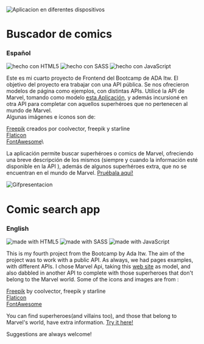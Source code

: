 <img src="https://user-images.githubusercontent.com/64862069/162695750-f2fea8f8-8e3e-4832-9e50-fba9a03d1b67.png" alt="Aplicacion en diferentes dispositivos" >


# Buscador de comics

### Español

![hecho con HTML5](https://shields.io/badge/hecho%20con-HTML5-orange?logo=html5&style=plastic)
![hecho con SASS](https://shields.io/badge/hecho%20con-Sass-ff69b4?logo=sass&style=plastic)
![hecho con JavaScript](https://shields.io/badge/hecho%20con-JavaScript-f7df1e?logo=JavaScript&style=plastic)

Este es mi cuarto proyecto de Frontend del Bootcamp de ADA Itw. El objetivo del proyecto era trabajar con una API pública. Se nos ofrecieron modelos de página como ejemplos, con distintas APIs. Utilicé la API de Marvel, tomando como modelo [esta Aplicación](https://frontend-proyecto-comics.adaitw.org/), y además incursioné en otra API para completar con aquellos superhéroes que no pertenecen al mundo de Marvel.\
Algunas imágenes e íconos son de:

[Freepik](https://www.freepik.com/vectors/background) creados por coolvector, freepik y starline\
[Flaticon](https://www.flaticon.com/free-icons/superhero)\
[FontAwesome](https://fontawesome.com/)\


La aplicación permite buscar superhéroes o comics de Marvel, ofreciendo una breve descripción de los mismos (siempre y cuando la información esté disponible en la API ), además de algunos superhéroes extra, que no se encuentran en el mundo de Marvel. 
[Pruébala aquí!](https://celinesco.github.io/buscador_de_comics_2/) 


![Gifpresentacion](https://media.giphy.com/media/2pT3cHQSJB4tpFTYeX/giphy.gif)

# Comic search app

### English

![made with HTML5](https://shields.io/badge/made%20with-HTML5-orange?logo=html5&style=plastic)
![made with SASS](https://shields.io/badge/made%20with-Sass-ff69b4?logo=sass&style=plastic)
![made with  JavaScript](https://shields.io/badge/made%20with-JavaScript-f7df1e?logo=JavaScript&style=plastic)

This is my fourth project from the Bootcamp by Ada Itw. The aim of the project was to work with a public API. As always, we had pages examples, with different APIs. I chose Marvel Api, taking this [web site](https://frontend-proyecto-comics.adaitw.org/) as model, and also dabbled in another API to complete with those superheroes that don't belong to the Marvel world.
Some of the icons and images are from :

[Freepik](https://www.freepik.com/vectors/background) by coolvector, freepik y starline\
[Flaticon](https://www.flaticon.com/free-icons/superhero)\
[FontAwesome](https://fontawesome.com/)

You can find superheroes(and villains too), and those that belong to Marvel's world, have extra information.
[Try it here!](https://celinesco.github.io/buscador_de_comics_2/) 


Suggestions are always welcome!
